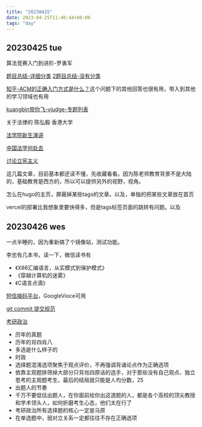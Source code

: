```yaml
---
title: "20230425"
date: 2023-04-25T11:40:44+08:00
tags: "day"
---
```


## 20230425 tue

算法竞赛入门到进阶-罗勇军

[题目总结-详细分类](https://vjudge.net/article/2101)   [2题目总结-没有分类](https://vjudge.net/article/2033?tdsourcetag=s_pctim_aiomsg)

[知乎-ACM的正确入门方式是什么？](https://www.zhihu.com/question/51727516/answer/127265733)这个问题下的其他回答也很有用，带入到其他的学习领域也有用

[kuangbin带你飞-vjudge-专题列表](https://vjudge.csgrandeur.cn/article/187)

关于法律的 陈弘毅 香港大学

[法学院新生演讲](https://www.aisixiang.com/data/122894.html)

[中国法学何处去](https://www.aisixiang.com/data/67221.html)

[讨论立宪主义](https://www.aisixiang.com/data/67221.html)

这几篇文章，目前基本都还读不懂，先收藏看看。因为陈老师教育背景不是大陆的，基础教育是西方的，所以可以提供另外的视野，视角。

怎么在hugo的主页，屏蔽掉某些tags的文章。以及，单独的把某些文章放在首页

vercel的部署比我想象里要快得多，但是tags标签页面的跳转有问题。以及

## 20230426 wes

一点半睡的，因为重新搞了个镜像站，测试功能。

李忠有几本书，读一下，微信读书有

+ 《X86汇编语言，从实模式到保护模式》
+ 《穿越计算机的迷雾》
+ 《C语言点滴》

[短信接码平台](https://smsreceivefree.com)，GoogleVioce可用

[git commit 提交规范](https://www.conventionalcommits.org)

[考研政治](https://www.zhihu.com/question/19773464/answer/2120267640)

 + 历年的真题
 + 历年的肖四肖八
 + 多选是什么样子的
 + 时政
 + 选择题混淆选项聚焦于观点评价，不再强调背诵论点作为正确选项
 + 依靠主观题排筛掉大部分只背肖四原话的选手，对于那些没有自己观点、独立思考的主观题考生，最后的结局就只能是人均分数，25
 + 出题人的节奏
 + 千万不要低估出题人，在你面前给你出这道题的人，都是各个高校的顶尖教授和学术领头人，如何折磨考生心态，他们太在行了
 + 考研政治所有选择题的核心一定是马原
 + 在单选题中，弱对立关系一定都往往不存在正确选项

